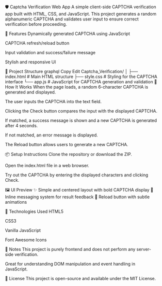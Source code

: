 🛡️ Captcha Verification Web App
A simple client-side CAPTCHA verification app built with HTML, CSS, and JavaScript. This project generates a random alphanumeric CAPTCHA and validates user input to ensure correct verification before proceeding.

🚀 Features
Dynamically generated CAPTCHA using JavaScript

CAPTCHA refresh/reload button

Input validation and success/failure message

Stylish and responsive UI

📁 Project Structure
graphql
Copy
Edit
Captcha_Verification/
│
├── index.html        # Main HTML structure
├── style.css         # Styling for the CAPTCHA interface
└── app.js            # JavaScript for CAPTCHA generation and validation
🔧 How It Works
When the page loads, a random 6-character CAPTCHA is generated and displayed.

The user inputs the CAPTCHA into the text field.

Clicking the Check button compares the input with the displayed CAPTCHA.

If matched, a success message is shown and a new CAPTCHA is generated after 4 seconds.

If not matched, an error message is displayed.

The Reload button allows users to generate a new CAPTCHA.

📦 Setup Instructions
Clone the repository or download the ZIP.

Open the index.html file in a web browser.

Try out the CAPTCHA by entering the displayed characters and clicking Check.

🖼️ UI Preview
✨ Simple and centered layout with bold CAPTCHA display
💬 Inline messaging system for result feedback
🔁 Reload button with subtle animations

🧠 Technologies Used
HTML5

CSS3

Vanilla JavaScript

Font Awesome Icons

📌 Notes
This project is purely frontend and does not perform any server-side verification.

Great for understanding DOM manipulation and event handling in JavaScript.

📜 License
This project is open-source and available under the MIT License.
